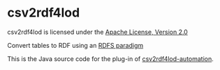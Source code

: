 # csv2rdf4lod
csv2rdf4lod is licensed under the [Apache License, Version 2.0](https://github.com/timrdf/csv2rdf4lod-automation/wiki/License)

Convert tables to RDF using an [RDFS paradigm](https://github.com/timrdf/csv2rdf4lod-automation/wiki/conversion%3AEnhancement)

This is the Java source code for the plug-in of [csv2rdf4lod-automation](https://github.com/timrdf/csv2rdf4lod-automation/wiki).
